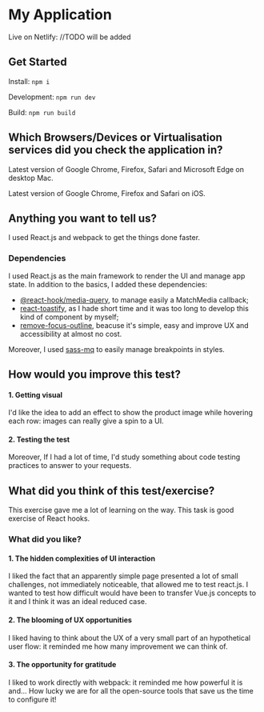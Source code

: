 # My Application

Live on Netlify: //TODO will be added

## Get Started

Install: `npm i`

Development: `npm run dev`

Build: `npm run build`

## Which Browsers/Devices or Virtualisation services did you check the application in?

Latest version of Google Chrome, Firefox, Safari and Microsoft Edge on desktop Mac.

Latest version of Google Chrome, Firefox and Safari on iOS.

## Anything you want to tell us?

I used React.js and webpack to get the things done faster.

### Dependencies

I used React.js as the main framework to render the UI and manage app state. In addition to the basics, I added these dependencies:

- [@react-hook/media-query](https://github.com/jaredLunde/react-hook/tree/master/packages/media-query#readme), to manage easily a MatchMedia callback;
- [react-toastify](https://github.com/fkhadra/react-toastify), as I hade short time and it was too long to develop this kind of component by myself;
- [remove-focus-outline](https://github.com/lindsayevans/outline.js), beacuse it's simple, easy and improve UX and accessibility at almost no cost.

Moreover, I used [sass-mq](https://github.com/sass-mq/sass-mq) to easily manage breakpoints in styles.

## How would you improve this test?

#### 1. Getting visual

I'd like the idea to add an effect to show the product image while hovering each row: images can really give a spin to a UI.

#### 2. Testing the test

Moreover, If I had a lot of time, I'd study something about code testing practices to answer to your requests.

## What did you think of this test/exercise?

This exercise gave me a lot of learning on the way. This task is good exercise of React hooks.

### What did you like?

#### 1. The hidden complexities of UI interaction

I liked the fact that an apparently simple page presented a lot of small challenges, not immediately noticeable, that allowed me to test react.js. I wanted to test how difficult would have been to transfer Vue.js concepts to it and I think it was an ideal reduced case.

#### 2. The blooming of UX opportunities

I liked having to think about the UX of a very small part of an hypothetical user flow: it reminded me how many improvement we can think of.

#### 3. The opportunity for gratitude

I liked to work directly with webpack: it reminded me how powerful it is and... How lucky we are for all the open-source tools that save us the time to configure it!
